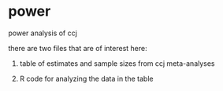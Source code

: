 # power
power analysis of ccj

there are two files that are of interest here:

1) table of estimates and sample sizes from ccj meta-analyses

2) R code for analyzing the data in the table
